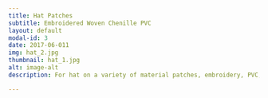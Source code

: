 ```yaml
---
title: Hat Patches
subtitle: Embroidered Woven Chenille PVC
layout: default
modal-id: 3
date: 2017-06-011
img: hat_2.jpg
thumbnail: hat_1.jpg
alt: image-alt
description: For hat on a variety of material patches, embroidery, PVC, 3D and so on

---
```


